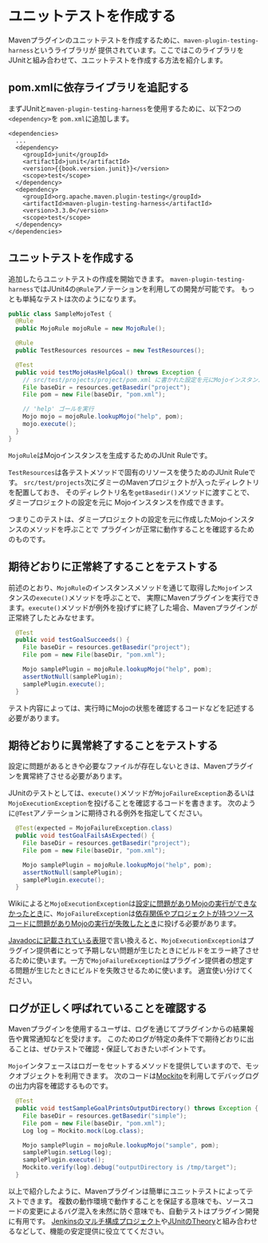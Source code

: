 # ユニットテストを作成する

Mavenプラグインのユニットテストを作成するために、`maven-plugin-testing-harness`というライブラリが
提供されています。ここではこのライブラリをJUnitと組み合わせて、ユニットテストを作成する方法を紹介します。


## pom.xmlに依存ライブラリを追記する

まずJUnitと`maven-plugin-testing-harness`を使用するために、以下2つの`<dependency>`を
`pom.xml`に追加します。

<pre><code class="lang-xml">&lt;dependencies&gt;
  ...
  &lt;dependency&gt;
    &lt;groupId&gt;junit&lt;/groupId&gt;
    &lt;artifactId&gt;junit&lt;/artifactId&gt;
    &lt;version&gt;{{book.version.junit}}&lt;/version&gt;
    &lt;scope&gt;test&lt;/scope&gt;
  &lt;/dependency&gt;
  &lt;dependency&gt;
    &lt;groupId&gt;org.apache.maven.plugin-testing&lt;/groupId&gt;
    &lt;artifactId&gt;maven-plugin-testing-harness&lt;/artifactId&gt;
    &lt;version&gt;3.3.0&lt;/version&gt;
    &lt;scope&gt;test&lt;/scope&gt;
  &lt;/dependency&gt;
&lt;/dependencies&gt;</code></pre>

## ユニットテストを作成する

追加したらユニットテストの作成を開始できます。
`maven-plugin-testing-harness`ではJUnit4の`@Rule`アノテーションを利用しての開発が可能です。
もっとも単純なテストは次のようになります。

```java
public class SampleMojoTest {
  @Rule
  public MojoRule mojoRule = new MojoRule();

  @Rule
  public TestResources resources = new TestResources();

  @Test
  public void testMojoHasHelpGoal() throws Exception {
    // src/test/projects/project/pom.xml に書かれた設定を元にMojoインスタンスを作成
    File baseDir = resources.getBasedir("project");
    File pom = new File(baseDir, "pom.xml");

    // 'help' ゴールを実行
    Mojo mojo = mojoRule.lookupMojo("help", pom);
    mojo.execute();
  }
}
```

`MojoRule`はMojoインスタンスを生成するためのJUnit Ruleです。

`TestResources`は各テストメソッドで固有のリソースを使うためのJUnit Ruleです。
`src/test/projects`次にダミーのMavenプロジェクトが入ったディレクトリを配置しておき、
そのディレクトリ名を`getBasedir()`メソッドに渡すことで、ダミープロジェクトの設定を元に
Mojoインスタンスを作成できます。

つまりこのテストは、ダミープロジェクトの設定を元に作成したMojoインスタンスのメソッドを呼ぶことで
プラグインが正常に動作することを確認するためのものです。


## 期待どおりに正常終了することをテストする

前述のとおり、`MojoRule`のインスタンスメソッドを通じて取得した`Mojo`インスタンスの`execute()`メソッドを呼ぶことで、
実際にMavenプラグインを実行できます。`execute()`メソッドが例外を投げずに終了した場合、Mavenプラグインが
正常終了したとみなせます。

```java
  @Test
  public void testGoalSucceeds() {
    File baseDir = resources.getBasedir("project");
    File pom = new File(baseDir, "pom.xml");

    Mojo samplePlugin = mojoRule.lookupMojo("help", pom);
    assertNotNull(samplePlugin);
    samplePlugin.execute();
  }
```

テスト内容によっては、実行時にMojoの状態を確認するコードなどを記述する必要があります。

## 期待どおりに異常終了することをテストする

設定に問題があるときや必要なファイルが存在しないときは、Mavenプラグインを異常終了させる必要があります。

JUnitのテストとしては、`execute()`メソッドが`MojoFailureException`あるいは`MojoExecutionException`を投げることを確認するコードを書きます。
次のように`@Test`アノテーションに期待される例外を指定してください。

```java
  @Test(expected = MojoFailureException.class)
  public void testGoalFailsAsExpected() {
    File baseDir = resources.getBasedir("project");
    File pom = new File(baseDir, "pom.xml");

    Mojo samplePlugin = mojoRule.lookupMojo("help", pom);
    assertNotNull(samplePlugin);
    samplePlugin.execute();
  }
```

Wikiによると`MojoExecutionException`は[設定に問題がありMojoの実行ができなかったとき](https://cwiki.apache.org/confluence/display/MAVEN/MojoExecutionException)に、`MojoFailureException`は[依存関係やプロジェクトが持つソースコードに問題がありMojoの実行が失敗したとき](https://cwiki.apache.org/confluence/display/MAVEN/MojoFailureException)に投げる必要があります。

[Javadocに記載されている表現](http://maven.apache.org/ref/{{book.version.maven}}/maven-plugin-api/apidocs/org/apache/maven/plugin/Mojo.html#execute%28%29)で言い換えると、`MojoExecutionException`はプラグイン提供者にとって予期しない問題が生じたときにビルドをエラー終了させるために使います。一方で`MojoFailureException`はプラグイン提供者の想定する問題が生じたときにビルドを失敗させるために使います。
適宜使い分けてください。


## ログが正しく呼ばれていることを確認する

Mavenプラグインを使用するユーザは、ログを通じてプラグインからの結果報告や異常通知などを受けます。
このためログが特定の条件下で期待どおりに出ることは、ぜひテストで確認・保証しておきたいポイントです。

`Mojo`インタフェースはロガーをセットするメソッドを提供していますので、モックオブジェクトを利用できます。
次のコードは[Mockito](https://github.com/mockito/mockito)を利用してデバッグログの出力内容を確認するものです。

```java
  @Test
  public void testSampleGoalPrintsOutputDirectory() throws Exception {
    File baseDir = resources.getBasedir("simple");
    File pom = new File(baseDir, "pom.xml");
    Log log = Mockito.mock(Log.class);

    Mojo samplePlugin = mojoRule.lookupMojo("sample", pom);
    samplePlugin.setLog(log);
    samplePlugin.execute();
    Mockito.verify(log).debug("outputDirectory is /tmp/target");
  }
```

以上で紹介したように、Mavenプラグインは簡単にユニットテストによってテストできます。
複数の動作環境で動作することを保証する意味でも、ソースコードの変更によるバグ混入を未然に防ぐ意味でも、自動テストはプラグイン開発に有用です。
[Jenkinsのマルチ構成プロジェクト](https://wiki.jenkins-ci.org/display/JA/Building+a+matrix+project)や[JUnitのTheory](https://github.com/junit-team/junit/wiki/Theories)と組み合わせるなどして、機能の安定提供に役立ててください。
